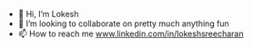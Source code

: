 - 👋 Hi, I’m Lokesh 
- 💞️ I’m looking to collaborate on pretty much anything fun
- 📫 How to reach me www.linkedin.com/in/lokeshsreecharan

<!---
jellypiano/jellypiano is a ✨ special ✨ repository because its `README.md` (this file) appears on your GitHub profile.
You can click the Preview link to take a look at your changes.
--->
